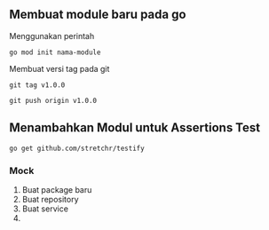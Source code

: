 ## Membuat module baru pada go
Menggunakan perintah
```
go mod init nama-module
```
Membuat versi tag pada git
```
git tag v1.0.0
```
```
git push origin v1.0.0
```

## Menambahkan Modul untuk Assertions Test
```
go get github.com/stretchr/testify
```
### Mock
1. Buat package baru
2. Buat repository
3. Buat service
4. 